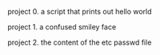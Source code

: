 project 0. a script that prints out hello world

project 1. a confused smiley face 

project 2.  the content of the etc passwd file
 
